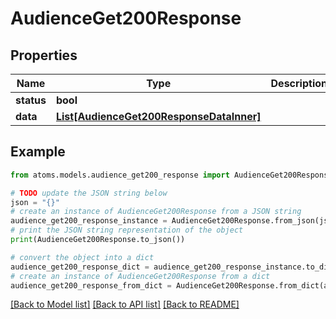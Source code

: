 # AudienceGet200Response


## Properties

Name | Type | Description | Notes
------------ | ------------- | ------------- | -------------
**status** | **bool** |  | [optional] 
**data** | [**List[AudienceGet200ResponseDataInner]**](AudienceGet200ResponseDataInner.md) |  | [optional] 

## Example

```python
from atoms.models.audience_get200_response import AudienceGet200Response

# TODO update the JSON string below
json = "{}"
# create an instance of AudienceGet200Response from a JSON string
audience_get200_response_instance = AudienceGet200Response.from_json(json)
# print the JSON string representation of the object
print(AudienceGet200Response.to_json())

# convert the object into a dict
audience_get200_response_dict = audience_get200_response_instance.to_dict()
# create an instance of AudienceGet200Response from a dict
audience_get200_response_from_dict = AudienceGet200Response.from_dict(audience_get200_response_dict)
```
[[Back to Model list]](../README.md#documentation-for-models) [[Back to API list]](../README.md#documentation-for-api-endpoints) [[Back to README]](../README.md)


